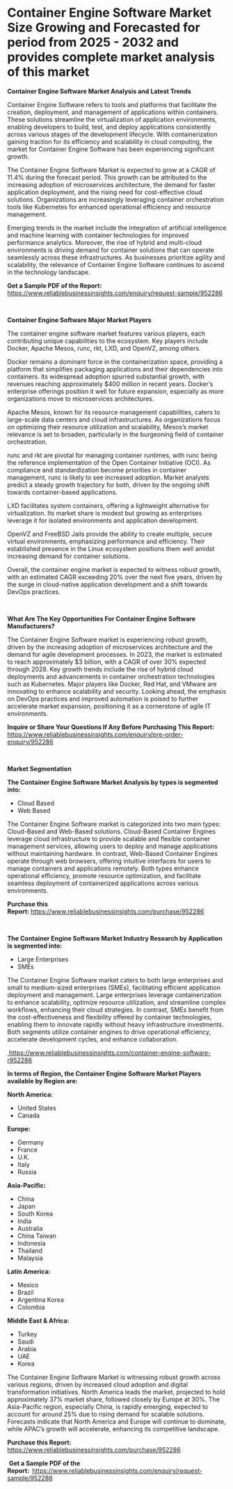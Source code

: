 <p><h1>Container Engine Software Market Size Growing and Forecasted for period from 2025 - 2032 and provides complete market analysis of this market</h1></p><p><strong>Container Engine Software Market Analysis and Latest Trends</strong></p>
<p><p>Container Engine Software refers to tools and platforms that facilitate the creation, deployment, and management of applications within containers. These solutions streamline the virtualization of application environments, enabling developers to build, test, and deploy applications consistently across various stages of the development lifecycle. With containerization gaining traction for its efficiency and scalability in cloud computing, the market for Container Engine Software has been experiencing significant growth.</p><p>The Container Engine Software Market is expected to grow at a CAGR of 11.4% during the forecast period. This growth can be attributed to the increasing adoption of microservices architecture, the demand for faster application deployment, and the rising need for cost-effective cloud solutions. Organizations are increasingly leveraging container orchestration tools like Kubernetes for enhanced operational efficiency and resource management. </p><p>Emerging trends in the market include the integration of artificial intelligence and machine learning with container technologies for improved performance analytics. Moreover, the rise of hybrid and multi-cloud environments is driving demand for container solutions that can operate seamlessly across these infrastructures. As businesses prioritize agility and scalability, the relevance of Container Engine Software continues to ascend in the technology landscape.</p></p>
<p><strong>Get a Sample PDF of the Report:&nbsp;</strong> <a href="https://www.reliablebusinessinsights.com/enquiry/request-sample/952286?utm_campaign=2285&utm_medium=2&utm_source=Github&utm_content=ia&utm_term=17042025&utm_id=container-engine-software">https://www.reliablebusinessinsights.com/enquiry/request-sample/952286</a></p>
<p>&nbsp;</p>
<p><strong>Container Engine Software Major Market Players</strong></p>
<p><p>The container engine software market features various players, each contributing unique capabilities to the ecosystem. Key players include Docker, Apache Mesos, runc, rkt, LXD, and OpenVZ, among others.</p><p>Docker remains a dominant force in the containerization space, providing a platform that simplifies packaging applications and their dependencies into containers. Its widespread adoption spurred substantial growth, with revenues reaching approximately $400 million in recent years. Docker’s enterprise offerings position it well for future expansion, especially as more organizations move to microservices architectures.</p><p>Apache Mesos, known for its resource management capabilities, caters to large-scale data centers and cloud infrastructures. As organizations focus on optimizing their resource utilization and scalability, Mesos’s market relevance is set to broaden, particularly in the burgeoning field of container orchestration.</p><p>runc and rkt are pivotal for managing container runtimes, with runc being the reference implementation of the Open Container Initiative (OCI). As compliance and standardization become priorities in container management, runc is likely to see increased adoption. Market analysts predict a steady growth trajectory for both, driven by the ongoing shift towards container-based applications.</p><p>LXD facilitates system containers, offering a lightweight alternative for virtualization. Its market share is modest but growing as enterprises leverage it for isolated environments and application development.</p><p>OpenVZ and FreeBSD Jails provide the ability to create multiple, secure virtual environments, emphasizing performance and efficiency. Their established presence in the Linux ecosystem positions them well amidst increasing demand for container solutions.</p><p>Overall, the container engine market is expected to witness robust growth, with an estimated CAGR exceeding 20% over the next five years, driven by the surge in cloud-native application development and a shift towards DevOps practices.</p></p>
<p>&nbsp;</p>
<p><strong>What Are The Key Opportunities For Container Engine Software Manufacturers?</strong></p>
<p><p>The Container Engine Software market is experiencing robust growth, driven by the increasing adoption of microservices architecture and the demand for agile development processes. In 2023, the market is estimated to reach approximately $3 billion, with a CAGR of over 30% expected through 2028. Key growth trends include the rise of hybrid cloud deployments and advancements in container orchestration technologies such as Kubernetes. Major players like Docker, Red Hat, and VMware are innovating to enhance scalability and security. Looking ahead, the emphasis on DevOps practices and improved automation is poised to further accelerate market expansion, positioning it as a cornerstone of agile IT environments.</p></p>
<p><strong>Inquire or Share Your Questions If Any Before Purchasing This Report:</strong> <a href="https://www.reliablebusinessinsights.com/enquiry/pre-order-enquiry/952286?utm_campaign=2285&utm_medium=2&utm_source=Github&utm_content=ia&utm_term=17042025&utm_id=container-engine-software">https://www.reliablebusinessinsights.com/enquiry/pre-order-enquiry/952286</a></p>
<p>&nbsp;</p>
<p><strong>Market Segmentation</strong></p>
<p><strong>The Container Engine Software Market Analysis by types is segmented into:</strong></p>
<p><ul><li>Cloud Based</li><li>Web Based</li></ul></p>
<p><p>The Container Engine Software market is categorized into two main types: Cloud-Based and Web-Based solutions. Cloud-Based Container Engines leverage cloud infrastructure to provide scalable and flexible container management services, allowing users to deploy and manage applications without maintaining hardware. In contrast, Web-Based Container Engines operate through web browsers, offering intuitive interfaces for users to manage containers and applications remotely. Both types enhance operational efficiency, promote resource optimization, and facilitate seamless deployment of containerized applications across various environments.</p></p>
<p><strong>Purchase this Report:&nbsp;</strong><a href="https://www.reliablebusinessinsights.com/purchase/952286?utm_campaign=2285&utm_medium=2&utm_source=Github&utm_content=ia&utm_term=17042025&utm_id=container-engine-software">https://www.reliablebusinessinsights.com/purchase/952286</a></p>
<p>&nbsp;</p>
<p><strong>The Container Engine Software Market Industry Research by Application is segmented into:</strong></p>
<p><ul><li>Large Enterprises</li><li>SMEs</li></ul></p>
<p><p>The Container Engine Software market caters to both large enterprises and small to medium-sized enterprises (SMEs), facilitating efficient application deployment and management. Large enterprises leverage containerization to enhance scalability, optimize resource utilization, and streamline complex workflows, enhancing their cloud strategies. In contrast, SMEs benefit from the cost-effectiveness and flexibility offered by container technologies, enabling them to innovate rapidly without heavy infrastructure investments. Both segments utilize container engines to drive operational efficiency, accelerate development cycles, and enhance collaboration.</p></p>
<p><a href="https://www.reliablebusinessinsights.com/container-engine-software-r952286?utm_campaign=2285&utm_medium=2&utm_source=Github&utm_content=ia&utm_term=17042025&utm_id=container-engine-software">&nbsp;https://www.reliablebusinessinsights.com/container-engine-software-r952286</a></p>
<p><strong>In terms of Region, the Container Engine Software Market Players available by Region are:</strong></p>
<p>
    <p> <strong> North America: </strong>
        <ul>
            <li>United States</li>
            <li>Canada</li>
        </ul>
        </p> 
    <p> <strong> Europe: </strong>
        <ul>
            <li>Germany</li>
            <li>France</li>
            <li>U.K.</li>
            <li>Italy</li>
            <li>Russia</li>
        </ul>
        </p> 
    <p> <strong> Asia-Pacific: </strong>
        <ul>
            <li>China</li>
            <li>Japan</li>
            <li>South Korea</li>
            <li>India</li>
            <li>Australia</li>
            <li>China Taiwan</li>
            <li>Indonesia</li>
            <li>Thailand</li>
            <li>Malaysia</li>
        </ul>
        </p> 
    <p> <strong> Latin America: </strong>
        <ul>
            <li>Mexico</li>
            <li>Brazil</li>
            <li>Argentina Korea</li>
            <li>Colombia</li>
        </ul>
        </p> 
    <p> <strong> Middle East & Africa: </strong>
        <ul>
            <li>Turkey</li>
            <li>Saudi</li>
            <li>Arabia</li>
            <li>UAE</li>
            <li>Korea</li>
        </ul>
    </p>
    </p>
<p><p>The Container Engine Software Market is witnessing robust growth across various regions, driven by increased cloud adoption and digital transformation initiatives. North America leads the market, projected to hold approximately 37% market share, followed closely by Europe at 30%. The Asia-Pacific region, especially China, is rapidly emerging, expected to account for around 25% due to rising demand for scalable solutions. Forecasts indicate that North America and Europe will continue to dominate, while APAC’s growth will accelerate, enhancing its competitive landscape.</p></p>
<p><strong>Purchase this Report: </strong><a href="https://www.reliablebusinessinsights.com/purchase/952286?utm_campaign=2285&utm_medium=2&utm_source=Github&utm_content=ia&utm_term=17042025&utm_id=container-engine-software">https://www.reliablebusinessinsights.com/purchase/952286</a></p>
<p>&nbsp;<strong>Get a Sample PDF of the Report:&nbsp;&nbsp;</strong><a href="https://www.reliablebusinessinsights.com/enquiry/request-sample/952286?utm_campaign=2285&utm_medium=2&utm_source=Github&utm_content=ia&utm_term=17042025&utm_id=container-engine-software">https://www.reliablebusinessinsights.com/enquiry/request-sample/952286</a></p>
<p><strong></strong></p>
<p><p></p><p></p><p></p></p>